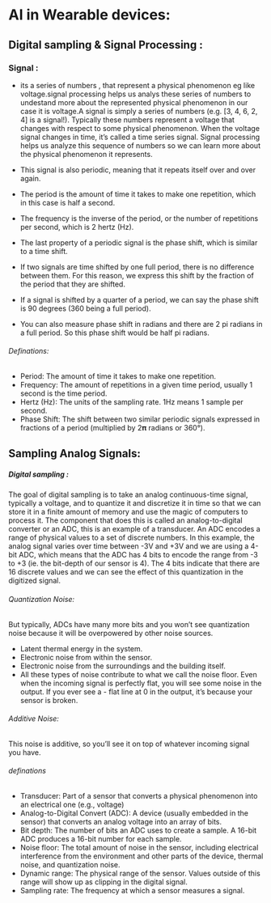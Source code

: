 # AI in Wearable devices:

## Digital sampling & Signal Processing :
### Signal :
- its a series of numbers , that represent a physical phenomenon  eg like voltage.signal processing helps us analys these series of numbers to undestand more about the represented physical phenomenon in our case it is voltage.A signal is simply a series of numbers (e.g. [3, 4, 6, 2, 4] is a signal!). Typically these numbers represent a voltage that changes with respect to some physical phenomenon. When the voltage signal changes in time, it’s called a time series signal. Signal processing helps us analyze this sequence of numbers so we can learn more about the physical phenomenon it represents. 

- This signal is also periodic, meaning that it repeats itself over and over again.
-  The period is the amount of time it takes to make one repetition, which in this case is half a second. 
-  The frequency is the inverse of the period, or the number of repetitions per second, which is 2 hertz (Hz).
-  The last property of a periodic signal is the phase shift, which is similar to a time shift.
-   If two signals are time shifted by one full period, there is no difference between them. For this reason, we express this shift by the fraction of the period that they are shifted.
-    If a signal is shifted by a quarter of a period, we can say the phase shift is 90 degrees (360 being a full period). 
-    You can also measure phase shift in radians and there are 2 pi radians in a full period. So this phase shift would be half pi radians.
###### Definations: 
- Period: The amount of time it takes to make one repetition.
- Frequency: The amount of repetitions in a given time period, usually 1 second is the time period.
- Hertz (Hz): The units of the sampling rate. 1Hz means 1 sample per second.
- Phase Shift: The shift between two similar periodic signals expressed in fractions of a period (multiplied by 2𝛑 radians or 360°).


## Sampling Analog Signals:
##### Digital sampling : 


The goal of digital sampling is to take an analog continuous-time signal, typically a voltage, and to quantize it and discretize it in time so that we can store it in a finite amount of memory and use the magic of computers to process it. The component that does this is called an analog-to-digital converter or an ADC, this is an example of a transducer.
  An ADC encodes a range of physical values to a set of discrete numbers. In this example, the analog signal varies over time between -3V and +3V and we are using a 4-bit ADC, which means that the ADC has 4 bits to encode the range from -3 to +3 (ie. the bit-depth of our sensor is 4). The 4 bits indicate that there are 16 discrete values and we can see the effect of this quantization in the digitized signal.

###### Quantization Noise:
But typically, ADCs have many more bits and you won’t see quantization noise because it will be overpowered by other noise sources.

- Latent thermal energy in the system.
- Electronic noise from within the sensor.
- Electronic noise from the surroundings and the building itself.
- All these types of noise contribute to what we call the noise floor. Even when the incoming signal is perfectly flat, you will see some noise in the output. If you ever see a - flat line at 0 in the output, it’s because your sensor is broken.

###### Additive Noise:
This noise is additive, so you’ll see it on top of whatever incoming signal you have.

###### definations
- Transducer: Part of a sensor that converts a physical phenomenon into an electrical one (e.g., voltage)
- Analog-to-Digital Convert (ADC): A device (usually embedded in the sensor) that converts an analog voltage into an array of bits.
- Bit depth: The number of bits an ADC uses to create a sample. A 16-bit ADC produces a 16-bit number for each sample.
- Noise floor: The total amount of noise in the sensor, including electrical interference from the environment and other parts of the device, thermal noise, and quantization noise.
- Dynamic range: The physical range of the sensor. Values outside of this range will show up as clipping in the digital signal.
- Sampling rate: The frequency at which a sensor measures a signal.



